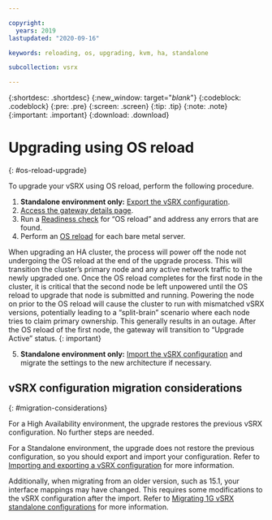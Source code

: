 ```yaml
---

copyright:
  years: 2019
lastupdated: "2020-09-16"

keywords: reloading, os, upgrading, kvm, ha, standalone

subcollection: vsrx

---
```


{:shortdesc: .shortdesc}
{:new_window: target="_blank_"}
{:codeblock: .codeblock}
{:pre: .pre}
{:screen: .screen}
{:tip: .tip}
{:note: .note}
{:important: .important}
{:download: .download}

# Upgrading using OS reload
{: #os-reload-upgrade}

To upgrade your vSRX using OS reload, perform the following procedure.

1.	**Standalone environment only:** [Export the vSRX configuration](/docs/vsrx?topic=vsrx-importing-exporting-vsrx-configuration#export-the-whole-vsrx-configuration).
2.	[Access the gateway details page](/docs/vsrx?topic=gateway-appliance-viewing-gateway-appliance-details).
3.	Run a [Readiness check](/docs/vsrx?topic=vsrx-vsrx-readiness) for “OS reload” and address any errors that are found.
4.	Perform an [OS reload](/docs/vsrx?topic=vsrx-reloading-the-os#performing-an-os-reload) for each bare metal server.

  When upgrading an HA cluster, the process will power off the node not undergoing the OS reload at the end of the upgrade process. This will transition the cluster’s primary node and any active network traffic to the newly upgraded one. Once the OS reload completes for the first node in the cluster, it is critical that the second node be left unpowered until the OS reload to upgrade that node is submitted and running. Powering the node on prior to the OS reload will cause the cluster to run with mismatched vSRX versions, potentially leading to a “split-brain” scenario where each node tries to claim primary ownership. This generally results in an outage. After the OS reload of the first node, the gateway will transition to “Upgrade Active” status.
  {: important}

5.	**Standalone environment only:** [Import the vSRX configuration](/docs/vsrx?topic=vsrx-importing-exporting-vsrx-configuration#import-the-whole-vsrx-configuration) and migrate the settings to the new architecture if necessary.

## vSRX configuration migration considerations
{: #migration-considerations}

For a High Availability environment, the upgrade restores the previous vSRX configuration. No further steps are needed.

For a Standalone environment, the upgrade does not restore the previous configuration, so you should export and import your configuration. Refer to [Importing and exporting a vSRX configuration](/docs/vsrx?topic=vsrx-importing-exporting-vsrx-configuration) for more information.

Additionally, when migrating from an older version, such as 15.1, your interface mappings may have changed. This requires some modifications to the vSRX configuration after the import. Refer to [Migrating 1G vSRX standalone configurations](/docs/vsrx?topic=vsrx-migrating-config#migrating-1g-standalone) for more information.
